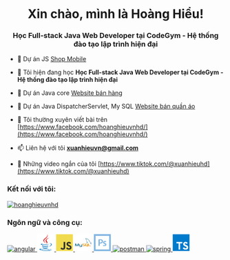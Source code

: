 <h1 align="center">Xin chào, mình là Hoàng Hiểu!</h1>
<h3 align="center">Học Full-stack Java Web Developer tại CodeGym - Hệ thống đào tạo lập trình hiện đại</h3>

- 🔭 Dự án JS [Shop Mobile](https://xuanhieuvnhd.github.io/shop/)

- 🌱 Tôi hiện đang học **Học Full-stack Java Web Developer tại CodeGym - Hệ thống đào tạo lập trình hiện đại**

- 👯 Dự án Java core [Website bán hàng](https://github.com/xuanhieuvnhd/CaseStudyMD2)

- 🤝 Dự án Java DispatcherServlet, My SQL [Website bán quần áo](https://github.com/xuanhieuvnhd/case-study-md3)

- 📝 Tôi thường xuyên viết bài trên [https://www.facebook.com/hoanghieuvnhd/](https://www.facebook.com/hoanghieuvnhd/)

- 📫 Liên hệ với tôi **xuanhieuvn@gmail.com**

- 📄 Những video ngắn của tôi [https://www.tiktok.com/@xuanhieuhd](https://www.tiktok.com/@xuanhieuhd)

<h3 align="left">Kết nối với tôi:</h3>
<p align="left">
<a href="https://fb.com/hoanghieuvnhd" target="blank"><img align="center" src="https://raw.githubusercontent.com/rahuldkjain/github-profile-readme-generator/master/src/images/icons/Social/facebook.svg" alt="hoanghieuvnhd" height="30" width="40" /></a>
</p>

<h3 align="left">Ngôn ngữ và công cụ:</h3>
<p align="left"> <a href="https://angular.io" target="_blank" rel="noreferrer"> <img src="https://angular.io/assets/images/logos/angular/angular.svg" alt="angular" width="40" height="40"/> </a> <a href="https://www.java.com" target="_blank" rel="noreferrer"> <img src="https://raw.githubusercontent.com/devicons/devicon/master/icons/java/java-original.svg" alt="java" width="40" height="40"/> </a> <a href="https://developer.mozilla.org/en-US/docs/Web/JavaScript" target="_blank" rel="noreferrer"> <img src="https://raw.githubusercontent.com/devicons/devicon/master/icons/javascript/javascript-original.svg" alt="javascript" width="40" height="40"/> </a> <a href="https://www.mysql.com/" target="_blank" rel="noreferrer"> <img src="https://raw.githubusercontent.com/devicons/devicon/master/icons/mysql/mysql-original-wordmark.svg" alt="mysql" width="40" height="40"/> </a> <a href="https://www.photoshop.com/en" target="_blank" rel="noreferrer"> <img src="https://raw.githubusercontent.com/devicons/devicon/master/icons/photoshop/photoshop-line.svg" alt="photoshop" width="40" height="40"/> </a> <a href="https://postman.com" target="_blank" rel="noreferrer"> <img src="https://www.vectorlogo.zone/logos/getpostman/getpostman-icon.svg" alt="postman" width="40" height="40"/> </a> <a href="https://spring.io/" target="_blank" rel="noreferrer"> <img src="https://www.vectorlogo.zone/logos/springio/springio-icon.svg" alt="spring" width="40" height="40"/> </a> <a href="https://www.typescriptlang.org/" target="_blank" rel="noreferrer"> <img src="https://raw.githubusercontent.com/devicons/devicon/master/icons/typescript/typescript-original.svg" alt="typescript" width="40" height="40"/> </a> </p>
